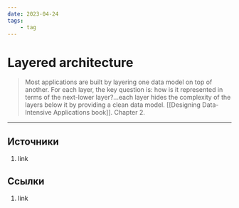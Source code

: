 ```yaml
---
date: 2023-04-24
tags:
    - tag
---
```


# Layered architecture

> Most applications are built by layering one data model on top of another. For each layer, the key question is: how is it represented in terms of the next-lower layer?...each layer hides the complexity of the layers below it by providing a clean data model. [[Designing Data-Intensive Applications book]]. Chapter 2.

---

## Источники

1. link

## Ссылки

1. link

